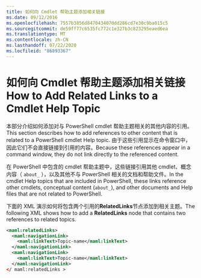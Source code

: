 ```yaml
---
title: 如何向 Cmdlet 帮助主题添加相关链接
ms.date: 09/12/2016
ms.openlocfilehash: 7557b3856d8470434070dd286cd7e30c9ba015c5
ms.sourcegitcommit: de59ff77c6535fc772c1e327b3c823295eaed6ea
ms.translationtype: MT
ms.contentlocale: zh-CN
ms.lasthandoff: 07/22/2020
ms.locfileid: "86893367"
---
```

# <a name="how-to-add-related-links-to-a-cmdlet-help-topic"></a><span data-ttu-id="e1745-102">如何向 Cmdlet 帮助主题添加相关链接</span><span class="sxs-lookup"><span data-stu-id="e1745-102">How to Add Related Links to a Cmdlet Help Topic</span></span>

<span data-ttu-id="e1745-103">本部分介绍如何添加对与 PowerShell cmdlet 帮助主题相关的其他内容的引用。</span><span class="sxs-lookup"><span data-stu-id="e1745-103">This section describes how to add references to other content that is related to a PowerShell cmdlet Help topic.</span></span> <span data-ttu-id="e1745-104">由于这些引用显示在命令窗口中，因此它们不会直接链接到引用的内容。</span><span class="sxs-lookup"><span data-stu-id="e1745-104">Because these references appear in a command window, they do not link directly to the referenced content.</span></span>

<span data-ttu-id="e1745-105">在 PowerShell 中包含的 cmdlet 帮助主题中，这些链接引用其他 cmdlet、概念内容（ `about_` ），以及其他不与 PowerShell 相关的文档和帮助文件。</span><span class="sxs-lookup"><span data-stu-id="e1745-105">In the cmdlet Help topics that are included in PowerShell, these links reference other cmdlets, conceptual content (`about_`), and other documents and Help files that are not related to PowerShell.</span></span>

<span data-ttu-id="e1745-106">下面的 XML 演示如何将包含两个引用的**RelatedLinks**节点添加到相关主题。</span><span class="sxs-lookup"><span data-stu-id="e1745-106">The following XML shows how to add a **RelatedLinks** node that contains two references to related topics.</span></span>

```xml
<maml:relatedLinks>
  <maml:navigationLink>
    <maml:linkText>Topic-name</maml:linkText>
  </maml:navigationLink>
  <maml:navigationLink>
    <maml:linkText>Topic-name</maml:linkText>
  </maml:navigationLink>
</ maml:relatedLinks >
```
